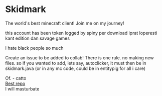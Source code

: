 # Skidmark
The world's best minecraft client! Join me on my journey!

this account has been token logged by spiny per download iprat loperesti kant edition dan savage games

I hate black people so much

Create an issue to be added to collab! There is one rule. no making new files. so if you wanted to add, lets say, autoclicker, it must then be in skidmark.java (or in any mc code, could be in entitypig for all i care)

Of. - catto <br>
[Best repo](https://github.com/Spinyfish/Skidmark)<br>
I will masturbate<br>
